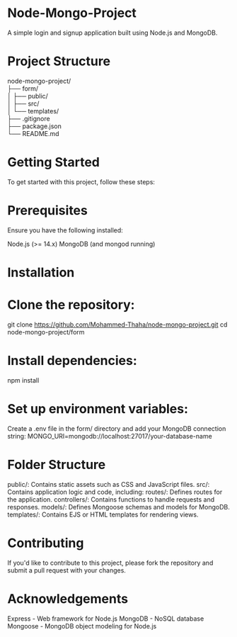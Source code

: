 # Node-Mongo-Project
A simple login and signup application built using Node.js and MongoDB.

# Project Structure

node-mongo-project/ <br/>
├── form/   </br>
│   ├── public/  </br>
│   ├── src/   </br>
│   └── templates/  </br>
├── .gitignore  </br>
├── package.json  </br>
└── README.md  </br>

# Getting Started
To get started with this project, follow these steps:

# Prerequisites
Ensure you have the following installed:

Node.js (>= 14.x)
MongoDB (and mongod running)

# Installation
# Clone the repository:
  git clone https://github.com/Mohammed-Thaha/node-mongo-project.git
  cd node-mongo-project/form
# Install dependencies:
  npm install
# Set up environment variables:

Create a .env file in the form/ directory and add your MongoDB connection string:
  MONGO_URI=mongodb://localhost:27017/your-database-name

# Folder Structure
public/: Contains static assets such as CSS and JavaScript files.
src/: Contains application logic and code, including:
routes/: Defines routes for the application.
controllers/: Contains functions to handle requests and responses.
models/: Defines Mongoose schemas and models for MongoDB.
templates/: Contains EJS or HTML templates for rendering views.
# Contributing
If you'd like to contribute to this project, please fork the repository and submit a pull request with your changes.


# Acknowledgements
Express - Web framework for Node.js
MongoDB - NoSQL database
Mongoose - MongoDB object modeling for Node.js

